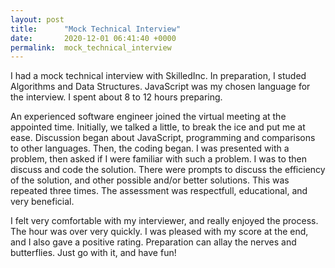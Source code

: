```yaml
---
layout: post
title:      "Mock Technical Interview"
date:       2020-12-01 06:41:40 +0000
permalink:  mock_technical_interview
---
```



I had a mock technical interview with SkilledInc. In preparation, I studed Algorithms and Data Structures. JavaScript was my chosen language for the interview. I spent about 8 to 12 hours preparing.

An experienced software engineer joined the virtual meeting at the appointed time. Initially, we talked a little, to break the ice and put me at ease. Discussion began about JavaScript, programming and comparisons to other languages. Then, the coding began. I was presented with a problem, then asked if I were familiar with such a problem. I was to then discuss and code the solution. There were prompts to discuss the efficiency of the solution, and other possible and/or better solutions. This was repeated three times. The assessment was respectfull, educational, and very beneficial.

I felt very comfortable with my interviewer, and really enjoyed the process. The hour was over very quickly. I was pleased with my score at the end, and I also gave a positive rating. Preparation can allay the nerves and butterflies. Just go with it, and have fun!
